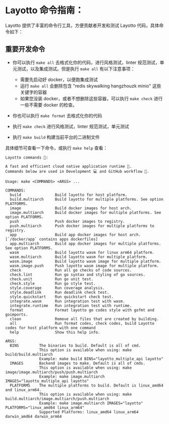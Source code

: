 # Layotto 命令指南：

Layotto 提供了丰富的命令行工具，方便贡献者开发和测试 Layotto 代码，具体命令如下：


## 重要开发命令

+ 你可以执行 `make all` 去格式化你的代码，进行风格测试，linter 规范测试，单元测试，以及集成测试。但是执行 `make all` 有以下注意事项：
  + 需要先启动好 docker，以便跑集成测试
  + 运行 `make all` 会删除包含 "redis skywalking hangzhouzk minio" 这些关键字的容器  
  + 如果您没装 docker，或者不想删除这些容器，可以执行 `make check` 进行一些不需要 docker 的检查。

+ 你也可以执行 `make format` 去格式化你的代码

+ 执行 `make check` 进行风格测试，linter 规范测试，单元测试

+ 执行 `make build` 构建当前平台的二进制文件

具体细节可查看一下命令，或执行 `make help` 查看：

```
Layotto commands 👀: 

A fast and efficient cloud native application runtime 🚀.
Commands below are used in Development 💻 and GitHub workflow 🌊.

Usage: make <COMMANDS> <ARGS> ...

COMMANDS:
  build               Build layotto for host platform.
  build.multiarch     Build layotto for multiple platforms. See option PLATFORMS.
  image               Build docker images for host arch.
  image.multiarch     Build docker images for multiple platforms. See option PLATFORMS.
  push                Push docker images to registry.
  push.multiarch      Push docker images for multiple platforms to registry.
  app                 Build app docker images for host arch. [`/docker/app` contains apps dockerfiles]
  app.multiarch       Build app docker images for multiple platforms. See option PLATFORMS.
  wasm                Build layotto wasm for linux arm64 platform.
  wasm.multiarch      Build layotto wasm for multiple platform.
  wasm.image          Build layotto wasm image for multiple platform.
  wasm.image.push     Push layotto wasm image for multiple platform.
  check               Run all go checks of code sources.
  check.lint          Run go syntax and styling of go sources.
  check.unit          Run go unit test.
  check.style         Run go style test.
  style.coverage      Run coverage analysis.
  style.deadlink      Run deadlink check test.
  style.quickstart    Run quickstart check test.
  integrate.wasm      Run integration test with wasm.
  integrate.runtime   Run integration test with runtime.
  format              Format layotto go codes style with gofmt and goimports.
  clean               Remove all files that are created by building.
  all                 Run format codes, check codes, build Layotto codes for host platform with one command
  help                Show this help info.

ARGS:
  BINS         The binaries to build. Default is all of cmd.
               This option is available when using: make build/build.multiarch
               Example: make build BINS="layotto_multiple_api layotto"
  IMAGES       Backend images to make. Default is all of cmds.
               This option is available when using: make image/image.multiarch/push/push.multiarch
               Example: make image.multiarch IMAGES="layotto_multiple_api layotto"
  PLATFORMS    The multiple platforms to build. Default is linux_amd64 and linux_arm64.
               This option is available when using: make build.multiarch/image.multiarch/push.multiarch
               Example: make image.multiarch IMAGES="layotto" PLATFORMS="linux_amd64 linux_arm64"
               Supported Platforms: linux_amd64 linux_arm64 darwin_amd64 darwin_arm64
```